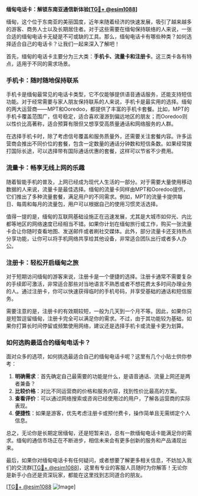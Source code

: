 **缅甸电话卡：解锁东南亚通信新体验[[TG💪+ @esim1088](https://t.me/s/esim1088)]**

缅甸，这个位于东南亚的美丽国度，近年来随着经济的快速发展，吸引了越来越多的游客、商务人士以及长期居住者。对于这些需要在缅甸保持联络的人来说，一张合适的缅甸电话卡无疑是不可或缺的工具。那么，缅甸电话卡有哪些种类？如何选择适合自己的电话卡？让我们一起来深入了解吧！

首先，缅甸的电话卡主要分为三大类：**手机卡、流量卡和注册卡**。这三类卡各有特点，适用于不同的需求场景。

### 手机卡：随时随地保持联系

手机卡是缅甸最常见的电话卡类型，它不仅能够提供语音通话服务，还能支持短信功能。对于经常需要与家人朋友保持联系的人来说，手机卡是最实用的选择。缅甸的两大运营商——MPT和Ooredoo，都提供了丰富的手机卡套餐。比如，MPT的手机卡覆盖范围广，信号稳定，适合喜欢漫游到偏远地区的朋友；而Ooredoo则以性价比高著称，适合预算有限但又想享受高质量通话和网络服务的人群。

在选择手机卡时，除了考虑信号覆盖和服务质量外，还需要关注套餐内容。许多运营商会推出不同价位的套餐，包含一定数量的通话分钟数和短信条数。如果经常拨打国际长途，可以选择带有国际通话优惠的套餐，这样可以节省不少费用。

### 流量卡：畅享无线上网的乐趣

随着智能手机的普及，上网已经成为现代人生活的一部分。对于需要大量使用移动数据的人来说，流量卡是最佳选择。缅甸的流量卡同样由MPT和Ooredoo提供，它们推出了多种流量套餐，满足用户的不同需求。例如，MPT的流量卡提供每日、每周和每月的流量包，用户可以根据自己的使用习惯灵活选择。

值得一提的是，缅甸的互联网基础设施正在迅速发展，尤其是大城市如仰光、内比都等地区的网络速度已经相当不错。如果你计划在缅甸旅行或工作，购买一张流量卡会让你随时查看地图、发送邮件或者刷社交媒体。此外，部分流量卡还支持热点分享功能，让你可以将手机网络共享给其他设备，非常适合团队出行或者多人办公。

### 注册卡：轻松开启缅甸之旅

对于短期访问缅甸的游客来说，注册卡是一个便捷的选择。注册卡通常不需要复杂的手续即可激活，非常适合那些对当地语言不熟悉或者不想花费太多时间办理业务的人。通过注册卡，你可以快速获得临时的手机号码，并享受基础的通话和短信服务。

需要注意的是，注册卡的有效期较短，一般为几天到一个月不等。因此，如果你只是短暂逗留缅甸，注册卡完全可以满足你的需求。不过，由于其功能较为基础，如果你打算长时间停留或频繁使用网络，建议还是选择手机卡或流量卡更为划算。

### 如何选购最适合的缅甸电话卡？

面对众多的选项，如何挑选最适合自己的缅甸电话卡呢？这里有几个小贴士供你参考：

1. **明确需求**：首先确定自己最需要的功能是什么，是语音通话、流量上网还是两者兼备？
2. **比较价格**：对比不同运营商的价格和服务内容，找到性价比最高的方案。
3. **查看评价**：可以通过网络搜索或咨询已经使用过的用户，了解各运营商的实际表现。
4. **便捷性**：如果是游客，优先考虑注册卡或预付费卡，操作简单且无需绑定个人信息。

总之，无论你是长期定居缅甸，还是短暂来访，总有一款缅甸电话卡能满足你的需求。缅甸的通信市场正在不断进步，相信未来会有更多创新的服务和产品涌现出来。

最后，如果你对缅甸电话卡有任何疑问，或者想要了解更多相关信息，不妨加入我们的交流群[[TG💪+ @esim1088](https://t.me/s/esim1088)]，这里有专业的客服人员随时为你解答！无论你是新手小白还是资深玩家，都能在这里找到志同道合的朋友。

[[TG💪+ @esim1088](https://t.me/s/esim1088) ![Image](https://i.postimg.cc/4NQfJmqS/Snipaste-2025-05-13-00-14-12.png)]